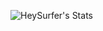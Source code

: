![HeySurfer's Stats](https://github-readme-stats.vercel.app/api?username=HeySurfer&count_private=true&hide=prs,contribs&show_icons=true&theme=tokyonight)

